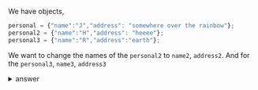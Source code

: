 We have objects,

```js
personal = {"name":"J","address": "somewhere over the rainbow"};
personal2 = {"name":"H","address": "heeee"};
personal3 = {"name":"R","address":"earth"};
```

We want to change the names of the `personal2` to `name2`, `address2`. And for the `personal3`, `name3`, `address3`


<details>

  <summary>answer</summary>

```js
let personal = {"name":"J","address": "somewhere over the rainbow",}
let personal2 = {"name":"H","address": "heeee"}
let personal3 = {"name":"R","address":"earth"}

let container = [personal, personal2, personal3];

for (let i=1;i<container.length;i++) {
    let each = container[i];
    each[`name${i+1}`] = each.name;
    each[`address${i+1}`] = each.address;
    delete each.name;
    delete each.address;
}

console.log(personal);      //{ name: 'J', address: 'somewhere over the rainbow' }
console.log(personal2);     //{ name2: 'H', address2: 'heeee' }
console.log(personal3);     //{ name3: 'R', address3: 'earth' }
```

</details>
